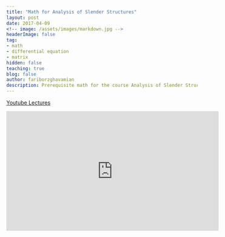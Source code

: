 ```yaml
---
title: "Math for Analysis of Slender Structures"
layout: post
date: 2017-04-09
<!-- image: /assets/images/markdown.jpg -->
headerImage: false
tag:
- math
- differential equation
- matrix
hidden: false
teaching: true
blog: false
author: fariborzghavamian
description: Prerequisite math for the course Analysis of Slender Structures
---
```


[Youtube Lectures]()

<iframe width="560" height="315" src="https://www.youtube.com/embed/videoseries?list=PL_2dqgllHSjtqMMEx1fqlxWRRsKHOapKb" frameborder="0" allowfullscreen></iframe>